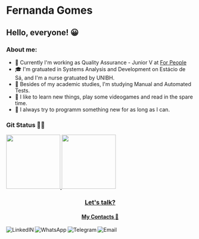 # Fernanda Gomes

## Hello, everyone! 😀

### About me:

- 🔭 Currently I'm working as Quality Assurance - Junior V at <a href="https://forpeople.io/" target="_blank">For People</a>
- 🎓 I'm gratuated in Systems Analysis and Development on Estácio de Sá, and I'm a nurse gratuated by UNIBH.
- 🌱 Besides of my academic studies, I'm studying Manual and Automated Tests.
- 💬 I like to learn new things, play some videogames and read in the spare time.
- 🧠 I always try to programm something new for as long as I can.

### Git Status 🐱‍💻

 <div>
  <a href="https://github.com/fercassia" align="center" >
  <img height="145em" src="https://github-readme-stats.vercel.app/api?username=fercassia&show_icons=true&theme=tokyonight&include_all_commits=true&count_private=true"/>
  <img height="145em" src="https://github-readme-stats.vercel.app/api/top-langs/?username=fercassia&layout=compact&langs_count=16&theme=tokyonight"/>
</div>
 
### Let's talk? 
 #### My Contacts 📧
 
 <div>
            <a target="_blank" href="https://www.linkedin.com/in/fernanda-cassia/">
            <img align="left" alt="LinkedIN" src="https://img.shields.io/badge/LinkedIn-0077B5?style=for-the-badge&logo=linkedin&logoColor=white" />
        <a/>
            <a target="_blank" href="https://api.whatsapp.com/send?phone=5531999291916">
            <img align="left" alt="WhatsApp" src="https://img.shields.io/badge/WhatsApp-25D366?style=for-the-badge&logo=whatsapp&logoColor=white" />
        <a/>                
            <a target="_blank" href="https://t.me/FerCassia">
            <img align="left" alt="Telegram" src="https://img.shields.io/badge/Telegram-2CA5E0?style=for-the-badge&logo=telegram&logoColor=white" />
        <a/>
            <a target="_blank" href="mailto:feh.cmrg@outlook.com">
            <img align="left" alt="Email" src= "https://img.shields.io/badge/Microsoft_Outlook-0078D4?style=for-the-badge&logo=microsoft-outlook&logoColor=white"/>
        <a/>
 </div>
